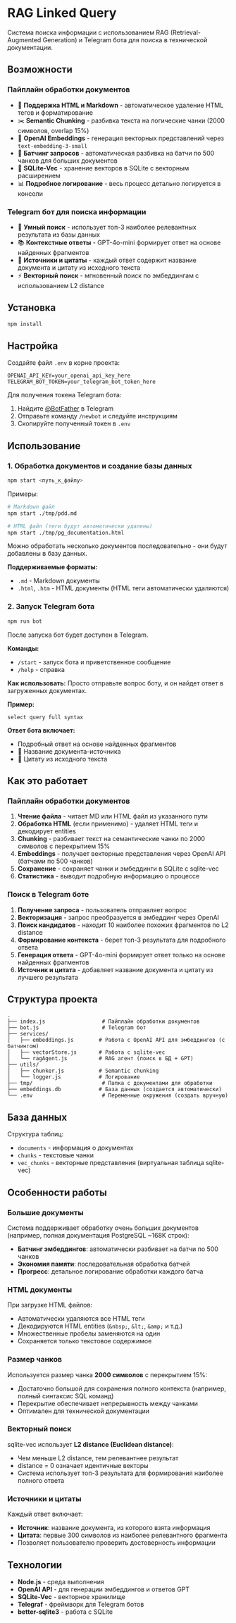 # RAG Linked Query

Система поиска информации с использованием RAG (Retrieval-Augmented Generation) и Telegram бота для поиска в технической документации.

## Возможности

### Пайплайн обработки документов
- 📄 **Поддержка HTML и Markdown** - автоматическое удаление HTML тегов и форматирование
- ✂️ **Semantic Chunking** - разбивка текста на логические чанки (2000 символов, overlap 15%)
- 🤖 **OpenAI Embeddings** - генерация векторных представлений через `text-embedding-3-small`
- 🔄 **Батчинг запросов** - автоматическая разбивка на батчи по 500 чанков для больших документов
- 💾 **SQLite-Vec** - хранение векторов в SQLite с векторным расширением
- 📊 **Подробное логирование** - весь процесс детально логируется в консоли

### Telegram бот для поиска информации
- 🎯 **Умный поиск** - использует топ-3 наиболее релевантных результата из базы данных
- 📚 **Контекстные ответы** - GPT-4o-mini формирует ответ на основе найденных фрагментов
- 📖 **Источники и цитаты** - каждый ответ содержит название документа и цитату из исходного текста
- ⚡ **Векторный поиск** - мгновенный поиск по эмбеддингам с использованием L2 distance

## Установка

```bash
npm install
```

## Настройка

Создайте файл `.env` в корне проекта:

```
OPENAI_API_KEY=your_openai_api_key_here
TELEGRAM_BOT_TOKEN=your_telegram_bot_token_here
```

Для получения токена Telegram бота:
1. Найдите [@BotFather](https://t.me/botfather) в Telegram
2. Отправьте команду `/newbot` и следуйте инструкциям
3. Скопируйте полученный токен в `.env`

## Использование

### 1. Обработка документов и создание базы данных

```bash
npm start <путь_к_файлу>
```

Примеры:

```bash
# Markdown файл
npm start ./tmp/pdd.md

# HTML файл (теги будут автоматически удалены)
npm start ./tmp/pg_documentation.html
```

Можно обработать несколько документов последовательно - они будут добавлены в базу данных.

**Поддерживаемые форматы:**
- `.md` - Markdown документы
- `.html`, `.htm` - HTML документы (HTML теги автоматически удаляются)

### 2. Запуск Telegram бота

```bash
npm run bot
```

После запуска бот будет доступен в Telegram. 

**Команды:**
- `/start` - запуск бота и приветственное сообщение
- `/help` - справка

**Как использовать:**
Просто отправьте вопрос боту, и он найдет ответ в загруженных документах.

**Пример:**
```
select query full syntax
```

**Ответ бота включает:**
- Подробный ответ на основе найденных фрагментов
- 📄 Название документа-источника
- 📝 Цитату из исходного текста

## Как это работает

### Пайплайн обработки документов

1. **Чтение файла** - читает MD или HTML файл из указанного пути
2. **Обработка HTML** (если применимо) - удаляет HTML теги и декодирует entities
3. **Chunking** - разбивает текст на семантические чанки по 2000 символов с перекрытием 15%
4. **Embeddings** - получает векторные представления через OpenAI API (батчами по 500 чанков)
5. **Сохранение** - сохраняет чанки и эмбеддинги в SQLite с sqlite-vec
6. **Статистика** - выводит подробную информацию о процессе

### Поиск в Telegram боте

1. **Получение запроса** - пользователь отправляет вопрос
2. **Векторизация** - запрос преобразуется в эмбеддинг через OpenAI
3. **Поиск кандидатов** - находит 10 наиболее похожих фрагментов по L2 distance
4. **Формирование контекста** - берет топ-3 результата для подробного ответа
5. **Генерация ответа** - GPT-4o-mini формирует ответ только на основе найденных фрагментов
6. **Источник и цитата** - добавляет название документа и цитату из лучшего результата

## Структура проекта

```
.
├── index.js                  # Пайплайн обработки документов
├── bot.js                    # Telegram бот
├── services/
│   ├── embeddings.js        # Работа с OpenAI API для эмбеддингов (с батчингом)
│   ├── vectorStore.js       # Работа с sqlite-vec
│   └── ragAgent.js          # RAG агент (поиск в БД + GPT)
├── utils/
│   ├── chunker.js           # Semantic chunking
│   └── logger.js            # Логирование
├── tmp/                      # Папка с документами для обработки
├── embeddings.db            # База данных (создается автоматически)
└── .env                      # Переменные окружения (создать вручную)
```

## База данных

Структура таблиц:

- `documents` - информация о документах
- `chunks` - текстовые чанки
- `vec_chunks` - векторные представления (виртуальная таблица sqlite-vec)

## Особенности работы

### Большие документы
Система поддерживает обработку очень больших документов (например, полная документация PostgreSQL ~168K строк):
- **Батчинг эмбеддингов**: автоматически разбивает на батчи по 500 чанков
- **Экономия памяти**: последовательная обработка батчей
- **Прогресс**: детальное логирование обработки каждого батча

### HTML документы
При загрузке HTML файлов:
- Автоматически удаляются все HTML теги
- Декодируются HTML entities (`&nbsp;`, `&lt;`, `&amp;` и т.д.)
- Множественные пробелы заменяются на один
- Сохраняется только текстовое содержимое

### Размер чанков
Используется размер чанка **2000 символов** с перекрытием 15%:
- Достаточно большой для сохранения полного контекста (например, полный синтаксис SQL команд)
- Перекрытие обеспечивает непрерывность между чанками
- Оптимален для технической документации

### Векторный поиск

sqlite-vec использует **L2 distance (Euclidean distance)**:
- Чем меньше L2 distance, тем релевантнее результат
- distance = 0 означает идентичные векторы
- Система использует топ-3 результата для формирования наиболее полного ответа

### Источники и цитаты
Каждый ответ включает:
- **Источник**: название документа, из которого взята информация
- **Цитата**: первые 300 символов из наиболее релевантного фрагмента
- Позволяет пользователю проверить достоверность информации

## Технологии

- **Node.js** - среда выполнения
- **OpenAI API** - для генерации эмбеддингов и ответов GPT
- **SQLite-Vec** - векторное хранилище
- **Telegraf** - фреймворк для Telegram ботов
- **better-sqlite3** - работа с SQLite

